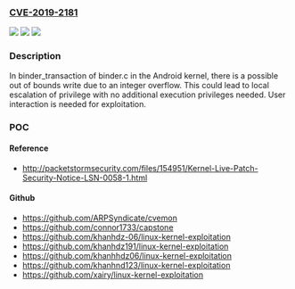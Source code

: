 ### [CVE-2019-2181](https://cve.mitre.org/cgi-bin/cvename.cgi?name=CVE-2019-2181)
![](https://img.shields.io/static/v1?label=Product&message=Android&color=blue)
![](https://img.shields.io/static/v1?label=Version&message=n%2Fa&color=blue)
![](https://img.shields.io/static/v1?label=Vulnerability&message=Elevation%20of%20privilege&color=brighgreen)

### Description

In binder_transaction of binder.c in the Android kernel, there is a possible out of bounds write due to an integer overflow. This could lead to local escalation of privilege with no additional execution privileges needed. User interaction is needed for exploitation.

### POC

#### Reference
- http://packetstormsecurity.com/files/154951/Kernel-Live-Patch-Security-Notice-LSN-0058-1.html

#### Github
- https://github.com/ARPSyndicate/cvemon
- https://github.com/connor1733/capstone
- https://github.com/khanhdz-06/linux-kernel-exploitation
- https://github.com/khanhdz191/linux-kernel-exploitation
- https://github.com/khanhhdz06/linux-kernel-exploitation
- https://github.com/khanhnd123/linux-kernel-exploitation
- https://github.com/xairy/linux-kernel-exploitation

